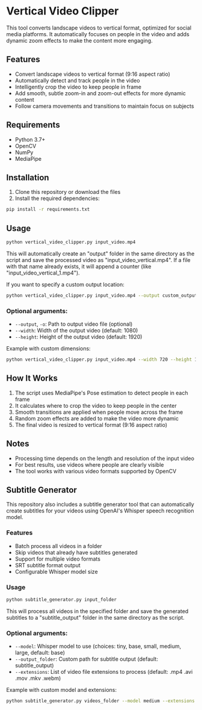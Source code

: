 # Vertical Video Clipper

This tool converts landscape videos to vertical format, optimized for social media platforms. It automatically focuses on people in the video and adds dynamic zoom effects to make the content more engaging.

## Features

- Convert landscape videos to vertical format (9:16 aspect ratio)
- Automatically detect and track people in the video
- Intelligently crop the video to keep people in frame
- Add smooth, subtle zoom-in and zoom-out effects for more dynamic content
- Follow camera movements and transitions to maintain focus on subjects

## Requirements

- Python 3.7+
- OpenCV
- NumPy
- MediaPipe

## Installation

1. Clone this repository or download the files
2. Install the required dependencies:

```bash
pip install -r requirements.txt
```

## Usage

```bash
python vertical_video_clipper.py input_video.mp4
```

This will automatically create an "output" folder in the same directory as the script and save the processed video as "input_video_vertical.mp4". If a file with that name already exists, it will append a counter (like "input_video_vertical_1.mp4").

If you want to specify a custom output location:

```bash
python vertical_video_clipper.py input_video.mp4 --output custom_output.mp4
```

### Optional arguments:

- `--output`, `-o`: Path to output video file (optional)
- `--width`: Width of the output video (default: 1080)
- `--height`: Height of the output video (default: 1920)

Example with custom dimensions:
```bash
python vertical_video_clipper.py input_video.mp4 --width 720 --height 1280
```

## How It Works

1. The script uses MediaPipe's Pose estimation to detect people in each frame
2. It calculates where to crop the video to keep people in the center
3. Smooth transitions are applied when people move across the frame
4. Random zoom effects are added to make the video more dynamic
5. The final video is resized to vertical format (9:16 aspect ratio)

## Notes

- Processing time depends on the length and resolution of the input video
- For best results, use videos where people are clearly visible
- The tool works with various video formats supported by OpenCV 

## Subtitle Generator

This repository also includes a subtitle generator tool that can automatically create subtitles for your videos using OpenAI's Whisper speech recognition model.

### Features

- Batch process all videos in a folder
- Skip videos that already have subtitles generated
- Support for multiple video formats
- SRT subtitle format output
- Configurable Whisper model size

### Usage

```bash
python subtitle_generator.py input_folder
```

This will process all videos in the specified folder and save the generated subtitles to a "subtitle_output" folder in the same directory as the script.

### Optional arguments:

- `--model`: Whisper model to use (choices: tiny, base, small, medium, large, default: base)
- `--output_folder`: Custom path for subtitle output (default: subtitle_output)
- `--extensions`: List of video file extensions to process (default: .mp4 .avi .mov .mkv .webm)

Example with custom model and extensions:
```bash
python subtitle_generator.py videos_folder --model medium --extensions .mp4 .mov
``` 